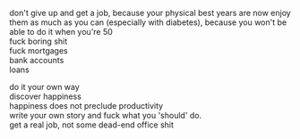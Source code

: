 don't give up and get a job, because your physical best years are now 
enjoy them as much as you can (especially with diabetes), because you won't be able to do it when you're 50  
fuck boring shit  
fuck mortgages  
bank accounts  
loans  

do it your own way  
discover happiness  
happiness does not preclude productivity  
write your own story and fuck what you 'should' do.  
get a real job, not some dead-end office shit  
